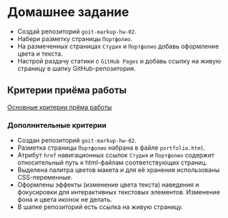 # Домашнее задание

- Создай репозиторий `goit-markup-hw-02`.
- Набери разметку страницы `Портфолио`.
- На размеченных страницах `Студия` и `Портфолио` добавь оформление цвета и
  текста.
- Настрой раздачу статики с `GitHub Pages` и добавь ссылку на живую страницу в
  шапку GitHub-репозитория.

## Критерии приёма работы

[Основные критерии прёма работы](./criteria.md)

### Дополнительные критерии

- Создан репозиторий `goit-markup-hw-02`.
- Разметка страницы `Портфолио` набрана в файле `portfolio.html`.
- Атрибут `href` навигационных ссылок `Студия` и `Портфолио` содержит
  относительный путь к html-файлам соответствующих страниц.
- Выделена палитра цветов макета и для её хранения использованы CSS-переменные.
- Оформлены эффекты (изменение цвета текста) наведения и фокусировки для
  интерактивных текстовых элементов. Изменение фона и цвета иконок не делать.
- В шапке репозиторий есть ссылка на живую страницу.
